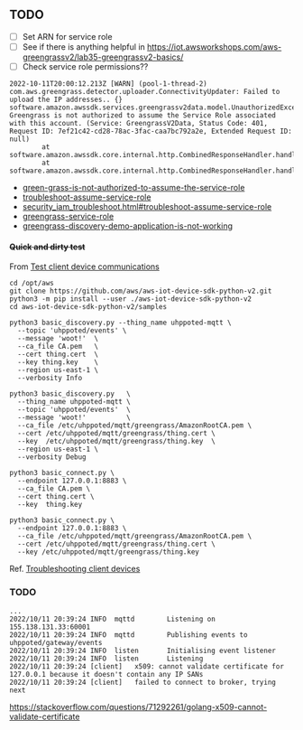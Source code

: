 ## TODO

- [ ] Set ARN for service role
- [ ] See if there is anything helpful in https://iot.awsworkshops.com/aws-greengrassv2/lab35-greengrassv2-basics/
- [ ] Check service role permissions?? 
```
2022-10-11T20:00:12.213Z [WARN] (pool-1-thread-2) com.aws.greengrass.detector.uploader.ConnectivityUpdater: Failed to upload the IP addresses.. {}
software.amazon.awssdk.services.greengrassv2data.model.UnauthorizedException: Greengrass is not authorized to assume the Service Role associated with this account. (Service: GreengrassV2Data, Status Code: 401, 
Request ID: 7ef21c42-cd28-78ac-3fac-caa7bc792a2e, Extended Request ID: null)
        at software.amazon.awssdk.core.internal.http.CombinedResponseHandler.handleErrorResponse(CombinedResponseHandler.java:123)
        at software.amazon.awssdk.core.internal.http.CombinedResponseHandler.handleResponse(CombinedResponseHandler.java:79)
```

- [green-grass-is-not-authorized-to-assume-the-service-role](https://repost.aws/questions/QUrO84DbX-QLe8I2fiLKEshg/green-grass-is-not-authorized-to-assume-the-service-role)
- [troubleshoot-assume-service-role]( https://docs.aws.amazon.com/greengrass/v1/developerguide/security_iam_troubleshoot.html#troubleshoot-assume-service-role)
- [security_iam_troubleshoot.html#troubleshoot-assume-service-role](https://docs.aws.amazon.com/greengrass/v1/developerguide/service-role.html#manage-service-role-console)
- [greengrass-service-role](https://github.com/awsdocs/aws-iot-greengrass-v2-developer-guide/blob/main/doc_source/greengrass-service-role.md)
- [greengrass-discovery-demo-application-is-not-working](https://stackoverflow.com/questions/49610000/greengrass-discovery-demo-application-is-not-working)



#### ~~Quick and dirty test~~

From [Test client device communications](https://docs.aws.amazon.com/greengrass/v2/developerguide/test-client-device-communications.html?icmpid=docs_gg_console)

```
cd /opt/aws
git clone https://github.com/aws/aws-iot-device-sdk-python-v2.git
python3 -m pip install --user ./aws-iot-device-sdk-python-v2
cd aws-iot-device-sdk-python-v2/samples

python3 basic_discovery.py --thing_name uhppoted-mqtt \
  --topic 'uhppoted/events' \
  --message 'woot!'  \
  --ca_file CA.pem   \
  --cert thing.cert  \
  --key thing.key    \
  --region us-east-1 \
  --verbosity Info

python3 basic_discovery.py   \
  --thing_name uhppoted-mqtt \
  --topic 'uhppoted/events'  \
  --message 'woot!'          \
  --ca_file /etc/uhppoted/mqtt/greengrass/AmazonRootCA.pem \
  --cert /etc/uhppoted/mqtt/greengrass/thing.cert \
  --key  /etc/uhppoted/mqtt/greengrass/thing.key  \
  --region us-east-1 \
  --verbosity Debug
```

```
python3 basic_connect.py \
  --endpoint 127.0.0.1:8883 \
  --ca_file CA.pem \
  --cert thing.cert \
  --key  thing.key

python3 basic_connect.py \
  --endpoint 127.0.0.1:8883 \
  --ca_file /etc/uhppoted/mqtt/greengrass/AmazonRootCA.pem \
  --cert /etc/uhppoted/mqtt/greengrass/thing.cert \
  --key /etc/uhppoted/mqtt/greengrass/thing.key

```

Ref. [Troubleshooting client devices](https://docs.aws.amazon.com/greengrass/v2/developerguide/troubleshooting-client-devices.html)


### TODO

```
...
2022/10/11 20:39:24 INFO  mqttd        Listening on 155.138.131.33:60001
2022/10/11 20:39:24 INFO  mqttd        Publishing events to uhppoted/gateway/events
2022/10/11 20:39:24 INFO  listen       Initialising event listener
2022/10/11 20:39:24 INFO  listen       Listening
2022/10/11 20:39:24 [client]   x509: cannot validate certificate for 127.0.0.1 because it doesn't contain any IP SANs
2022/10/11 20:39:24 [client]   failed to connect to broker, trying next
```

https://stackoverflow.com/questions/71292261/golang-x509-cannot-validate-certificate


